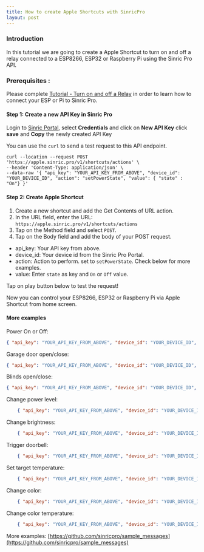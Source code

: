 ```yaml
---
title: How to create Apple Shortcuts with SinricPro
layout: post
---
```


### Introduction
In this tutorial we are going to create a Apple Shortcut to turn on and off a relay connected to a ESP8266, ESP32 or Raspberry Pi using the Sinric Pro API. 

### Prerequisites : 
Please complete [Tutorial - Turn on and off a Relay](https://help.sinric.pro/pages/tutorials/switch/part-1) in order to learn how to connect your ESP or Pi to Sinric Pro.

#### Step 1: Create a new API Key in Sinric Pro
Login to [Sinric Portal](https://portal.sinric.pro), select **Credentials** and click on **New API Key** click **save** and **Copy** the newly created API Key

You can use the `curl` to send a test request to this API endpoint.

```curl
curl --location --request POST 'https://apple.sinric.pro/v1/shortcuts/actions' \
--header 'Content-Type: application/json' \
--data-raw '{ "api_key": "YOUR_API_KEY_FROM_ABOVE", "device_id": "YOUR_DEVICE_ID", "action": "setPowerState", "value": { "state" : "On"} }'

```

#### Step 2: Create Apple Shortcut
1. Create a new shortcut and add the Get Contents of URL action.
2. In the URL field, enter the URL: `https://apple.sinric.pro/v1/shortcuts/actions`
3. Tap on the Method field and select `POST`.
4. Tap on the Body field and add the body of your POST request.

- api_key: Your API key from above.
- device_id: Your device id from the Sinric Pro Portal.
- action: Action to perform. set to `setPowerState`. Check below for more examples.
- value: Enter `state` as key and `On` or `Off` value.

Tap on play button below to test the request!

Now you can control your ESP8266, ESP32 or Raspberry Pi via Apple Shortcut from home screen.

#### More examples
Power On or Off:

```json
{ "api_key": "YOUR_API_KEY_FROM_ABOVE", "device_id": "YOUR_DEVICE_ID", "action": "setPowerState", "value": { "state" : "On"} }

```

Garage door open/close:

```json
{ "api_key": "YOUR_API_KEY_FROM_ABOVE", "device_id": "YOUR_DEVICE_ID", "action": "setMode", "value": { "mode" : "Open"} }

```

Blinds open/close:

```json
{ "api_key": "YOUR_API_KEY_FROM_ABOVE", "device_id": "YOUR_DEVICE_ID", "action": "setRangeValue", "value": { "rangeValue" : 100} }

```

Change power level:

```json
    { "api_key": "YOUR_API_KEY_FROM_ABOVE", "device_id": "YOUR_DEVICE_ID", "action": "setPowerLevel", "value": { "powerLevel": 50 } }

```

Change brightness:

```json
    { "api_key": "YOUR_API_KEY_FROM_ABOVE", "device_id": "YOUR_DEVICE_ID", "action": "setBrightness", "value": { "brightness": 50 } }

```

Trigger doorbell:

```json
    { "api_key": "YOUR_API_KEY_FROM_ABOVE", "device_id": "YOUR_DEVICE_ID", "action": "DoorbellPress", "value": {  "state": "pressed" } }

```

Set target temperature:

```json
    { "api_key": "YOUR_API_KEY_FROM_ABOVE", "device_id": "YOUR_DEVICE_ID", "action": "targetTemperature", "value": {  "temperature": 18 } }

```

Change color:

```json
    { "api_key": "YOUR_API_KEY_FROM_ABOVE", "device_id": "YOUR_DEVICE_ID", "action": "setColor", "value": {  "color": { "b": 0, "g": 0, "r": 0 } } }

```

Change color temperature:

```json
    { "api_key": "YOUR_API_KEY_FROM_ABOVE", "device_id": "YOUR_DEVICE_ID", "action": "setColorTemperature", "value": {"colorTemperature":2700} }

```

More examples: [https://github.com/sinricpro/sample_messages](https://github.com/sinricpro/sample_messages)
